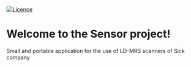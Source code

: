 [![Licence](https://img.shields.io/badge/Licence-MIT-blue.svg)](https://github.com/Grandbrain/Sensor/blob/master/LICENSE)

Welcome to the Sensor project!
======

Small and portable application for the use of LD-MRS scanners of Sick company
